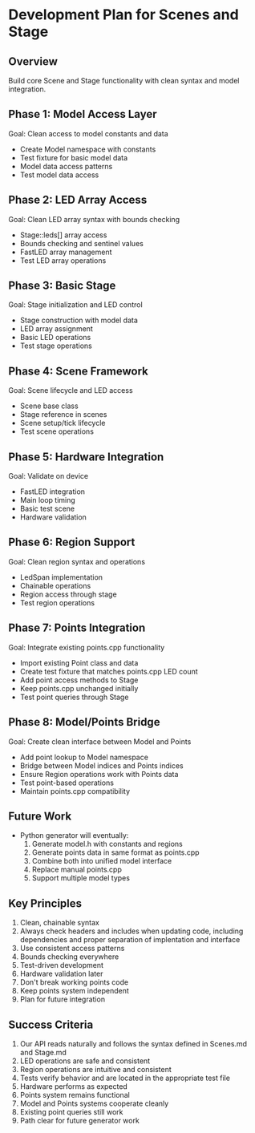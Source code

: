 # Development Plan for Scenes and Stage

## Overview

Build core Scene and Stage functionality with clean syntax and model integration.

## Phase 1: Model Access Layer

Goal: Clean access to model constants and data

- Create Model namespace with constants
- Test fixture for basic model data
- Model data access patterns
- Test model data access

## Phase 2: LED Array Access

Goal: Clean LED array syntax with bounds checking

- Stage::leds[] array access
- Bounds checking and sentinel values
- FastLED array management
- Test LED array operations

## Phase 3: Basic Stage

Goal: Stage initialization and LED control

- Stage construction with model data
- LED array assignment
- Basic LED operations
- Test stage operations

## Phase 4: Scene Framework

Goal: Scene lifecycle and LED access

- Scene base class
- Stage reference in scenes
- Scene setup/tick lifecycle
- Test scene operations

## Phase 5: Hardware Integration

Goal: Validate on device

- FastLED integration
- Main loop timing
- Basic test scene
- Hardware validation

## Phase 6: Region Support

Goal: Clean region syntax and operations

- LedSpan implementation
- Chainable operations
- Region access through stage
- Test region operations

## Phase 7: Points Integration

Goal: Integrate existing points.cpp functionality

- Import existing Point class and data
- Create test fixture that matches points.cpp LED count
- Add point access methods to Stage
- Keep points.cpp unchanged initially
- Test point queries through Stage

## Phase 8: Model/Points Bridge 

Goal: Create clean interface between Model and Points

- Add point lookup to Model namespace
- Bridge between Model indices and Points indices
- Ensure Region operations work with Points data
- Test point-based operations
- Maintain points.cpp compatibility

## Future Work

- Python generator will eventually:
  1. Generate model.h with constants and regions
  2. Generate points data in same format as points.cpp
  3. Combine both into unified model interface
  4. Replace manual points.cpp
  5. Support multiple model types

## Key Principles

1. Clean, chainable syntax
2. Always check headers and includes when updating code, including dependencies and proper separation of implentation and interface
3. Use consistent access patterns
4. Bounds checking everywhere
5. Test-driven development
6. Hardware validation later
7. Don't break working points code
8. Keep points system independent
9. Plan for future integration

## Success Criteria

1. Our API reads naturally and follows the syntax defined in Scenes.md and Stage.md
2. LED operations are safe and consistent
3. Region operations are intuitive and consistent
4. Tests verify behavior and are located in the appropriate test file
5. Hardware performs as expected
6. Points system remains functional
7. Model and Points systems cooperate cleanly
8. Existing point queries still work
9. Path clear for future generator work
